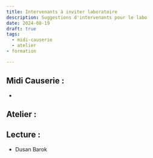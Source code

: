 ```yaml
---
title: Intervenants à inviter laboratoire
description: Suggestions d'intervenants pour le labo
date: 2024-08-19
draft: true
tags: 
  - midi-causerie
  - atelier
- formation

---
```


## Midi Causerie : 

- 

## Atelier : 



## Lecture : 

- Dusan Barok 
